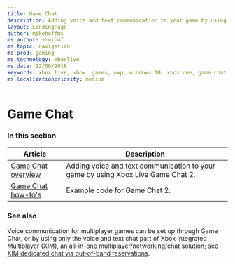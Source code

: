 ```yaml
---
title: Game Chat
description: Adding voice and text communication to your game by using Xbox Live Game Chat 2.
layout: LandingPage
author: mikehoffms
ms.author: v-mihof
ms.topic: navigation
ms.prod: gaming
ms.technology: xboxlive
ms.date: 12/06/2018
keywords: xbox live, xbox, games, uwp, windows 10, xbox one, game chat, game chat 2, voice communication
ms.localizationpriority: medium
---
```


# Game Chat


### In this section

| Article | Description |
|---------|-------------|
| [Game Chat overview](live-game-chat-2-overview.md) | Adding voice and text communication to your game by using Xbox Live Game Chat 2. |
| [Game Chat how-to's](how-to/live-chat-howto-nav.md) | Example code for Game Chat 2. |


### See also

Voice communication for multiplayer games can be set up through Game Chat, or by using only the voice and text chat part of Xbox Integrated Multiplayer (XIM), an all-in-one multiplayer/networking/chat solution; see [XIM dedicated chat via out-of-band reservations](../xim/how-to/live-xim-chat-reservations.md).
